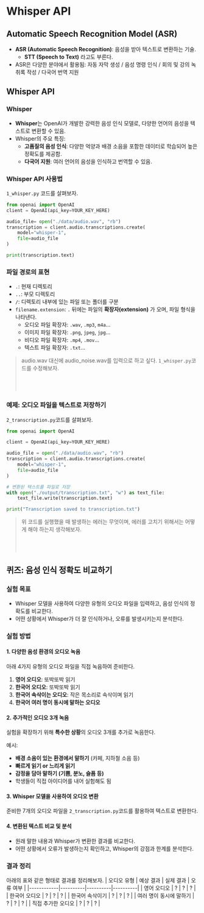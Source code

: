# Whisper API

## Automatic Speech Recognition Model (ASR)

- **ASR (Automatic Speech Recognition)**: 음성을 받아 텍스트로 변환하는 기술.
  - **STT (Speech to Text)** 라고도 부른다.
- ASR은 다양한 분야에서 활용됨: 자동 자막 생성 / 음성 명령 인식 / 회의 및 강의 녹취록 작성 / 다국어 번역 지원

## Whisper API

### Whisper
- **Whisper**는 OpenAI가 개발한 강력한 음성 인식 모델로, 다양한 언어의 음성을 텍스트로 변환할 수 있음.
- Whisper의 주요 특징:
  - **고품질의 음성 인식**: 다양한 억양과 배경 소음을 포함한 데이터로 학습되어 높은 정확도를 제공함.
  - **다국어 지원**: 여러 언어의 음성을 인식하고 번역할 수 있음.

### Whisper API 사용법

`1_whisper.py` 코드를 살펴보자.
```python
from openai import OpenAI
client = OpenAI(api_key=YOUR_KEY_HERE)

audio_file= open("./data/audio.wav", "rb")
transcription = client.audio.transcriptions.create(
    model="whisper-1", 
    file=audio_file
)

print(transcription.text)
```

### 파일 경로의 표현
- `.`: 현재 디렉토리
- `..`: 부모 디렉토리
- `/`: 디렉토리 내부에 있는 파일 또는 폴더를 구분
- `filename.extension`: `.` 뒤에는 파일의 **확장자(extension)** 가 오며, 파일 형식을 나타낸다.
  - 오디오 파일 확장자: `.wav`, `.mp3`, `m4a`...
  - 이미지 파일 확장자: `.png`, `jpeg`, `jpg`...
  - 비디오 파일 확장자: `.mp4`, `.mov`...
  - 텍스트 파일 확장자: `.txt`...

> audio.wav 대신에 audio_noise.wav를 입력으로 하고 싶다. `1_whisper.py`코드를 수정해보자. <br/><br/><br/><br/>

### 예제: 오디오 파일을 텍스트로 저장하기
`2_transcription.py`코드를 살펴보자.
```python
from openai import OpenAI

client = OpenAI(api_key=YOUR_KEY_HERE)

audio_file = open("./data/audio.wav", "rb")
transcription = client.audio.transcriptions.create(
    model="whisper-1", 
    file=audio_file
)

# 변환된 텍스트를 파일로 저장
with open("./output/transcription.txt", "w") as text_file:
    text_file.write(transcription.text)

print("Transcription saved to transcription.txt")
```
> 위 코드를 실행했을 때 발생하는 에러는 무엇이며, 에러를 고치기 위해서는 어떻게 해야 하는지 생각해보자. <br/><br/><br/><br/>

## **퀴즈: 음성 인식 정확도 비교하기**

### 실험 목표
- Whisper 모델을 사용하여 다양한 유형의 오디오 파일을 입력하고, 음성 인식의 정확도를 비교한다.
- 어떤 상황에서 Whisper가 더 잘 인식하거나, 오류를 발생시키는지 분석한다.

### 실험 방법

#### **1. 다양한 음성 환경의 오디오 녹음**
아래 4가지 유형의 오디오 파일을 직접 녹음하여 준비한다.

1. **영어 오디오**: 또박또박 읽기
2. **한국어 오디오**: 또박또박 읽기
3. **한국어 속삭이는 오디오**: 작은 목소리로 속삭이며 읽기
4. **한국어 여러 명이 동시에 말하는 오디오**

#### **2. 추가적인 오디오 3개 녹음**
실험을 확장하기 위해 **특수한 상황**의 오디오 3개를 추가로 녹음한다.

예시:
- **배경 소음이 있는 환경에서 말하기** (카페, 지하철 소음 등)
- **빠르게 읽기 or 느리게 읽기**
- **감정을 담아 말하기 (기쁨, 분노, 슬픔 등)**
- 학생들이 직접 아이디어를 내어 실험해도 됨

#### **3. Whisper 모델을 사용하여 오디오 변환**
준비한 7개의 오디오 파일을 `2_transcription.py`코드를 활용하여 텍스트로 변환한다.

#### **4. 변환된 텍스트 비교 및 분석**
- 원래 말한 내용과 Whisper가 변환한 결과를 비교한다.
- 어떤 상황에서 오류가 발생하는지 확인하고, Whisper의 강점과 한계를 분석한다.

### 결과 정리
아래의 표와 같은 형태로 결과를 정리해보자.
| 오디오 유형 | 예상 결과 | 실제 결과 | 오류 여부 |
|------------|----------|----------|----------|
| 영어 오디오 | ? | ? | ? |
| 한국어 오디오 | ? | ? | ? |
| 한국어 속삭이기 | ? | ? | ? |
| 여러 명이 동시에 말하기 | ? | ? | ? |
| 직접 추가한 오디오 | ? | ? | ? |
